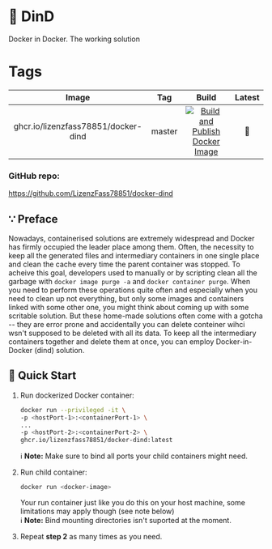 # 💎 DinD
Docker in Docker. The working solution

# Tags

| Image | Tag | Build | Latest |
|:------------------:|:--------------:|:-----------------:|:-----------------:|
| ghcr.io/lizenzfass78851/docker-dind | master | [![Build and Publish Docker Image](https://github.com/LizenzFass78851/docker-dind/actions/workflows/docker-image.yml/badge.svg?branch=master)](https://github.com/LizenzFass78851/docker-dind/actions/workflows/docker-image.yml) | 📌 |

### GitHub repo:
https://github.com/LizenzFass78851/docker-dind

## ∵ Preface
Nowadays, containerised solutions are extremely widespread and Docker has firmly occupied the leader place among them. Often, the necessity to keep all the generated files and intermediary containers in one single place and clean the cache every time the parent container was stopped. To acheive this goal, developers used to manually or by scripting clean all the garbage with `docker image purge -a` and `docker container purge`. When you need to perform these operations quite often and especially when you need to clean up not everything, but only some images and containers linked with some other one, you might think about coming up with some scritable solution. But these home-made solutions often come with a gotcha -- they are error prone and accidentally you can delete conteiner wihci wsn't supposed to be deleted with all its data. To keep all the intermediary containers together and delete them at once, you can employ Docker-in-Docker (dind) solution.

## 🚀 Quick Start
1. Run dockerized Docker container:
    ```bash
    docker run --privileged -it \
    -p <hostPort-1>:<containerPort-1> \
    ...
    -p <hostPort-2>:<containerPort-2> \
    ghcr.io/lizenzfass78851/docker-dind:latest
    ```
    ℹ️ **Note:** Make sure to bind all ports your child containers might need.

2. Run child container:
    ```bash
    docker run <docker-image>
    ```
    Your run container just like you do this on your host machine, some limitations may apply though (see note below)<br>
    ℹ️ **Note:** Bind mounting directories isn't suported at the moment.
  
 3. Repeat **step 2** as many times as you need.
